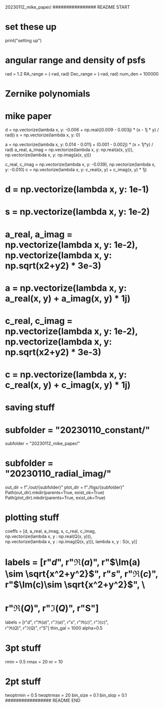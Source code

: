 20230112_mike_paper/
################ README START
# set these up
print("setting up")

# angular range and density of psfs
rad = 1.2
RA_range = (-rad, rad)
Dec_range = (-rad, rad)
num_den = 100000

# Zernike polynomials

# mike paper
d = np.vectorize(lambda x, y: -0.006 + np.real((0.009 - 0.003j) * (x - 1j * y) / rad))
s = np.vectorize(lambda x, y: 0)

a = np.vectorize(lambda x, y: 0.014 - 0.011j + (0.001 - 0.002j) * (x + 1j*y) / rad)
a_real, a_imag = np.vectorize(lambda x, y: np.real(a(x, y))), np.vectorize(lambda x, y: np.imag(a(x, y)))

c_real, c_imag = np.vectorize(lambda x, y: -0.039), np.vectorize(lambda x, y: -0.010)
c = np.vectorize(lambda x, y: c_real(x, y) + c_imag(x, y) * 1j)

# d = np.vectorize(lambda x, y: 1e-1)
# s = np.vectorize(lambda x, y: 1e-2)

# a_real, a_imag = np.vectorize(lambda x, y: 1e-2), np.vectorize(lambda x, y: np.sqrt(x**2+y**2) * 3e-3) #
# a = np.vectorize(lambda x, y: a_real(x, y) + a_imag(x, y) * 1j)

# c_real, c_imag = np.vectorize(lambda x, y: 1e-2), np.vectorize(lambda x, y: np.sqrt(x**2+y**2) * 3e-3)
# c = np.vectorize(lambda x, y: c_real(x, y) + c_imag(x, y) * 1j)

# saving stuff
# subfolder = "20230110_constant/"
subfolder = "20230112_mike_paper/"
# subfolder = "20230110_radial_imag/"
out_dir = f"./out/{subfolder}"
plot_dir = f"./figs/{subfolder}"
Path(out_dir).mkdir(parents=True, exist_ok=True)
Path(plot_dir).mkdir(parents=True, exist_ok=True)

# plotting stuff
coeffs = [d, a_real, a_imag, s, c_real, c_imag, \
         np.vectorize(lambda x, y : np.real(Q(x, y))), \
          np.vectorize(lambda x, y : np.imag(Q(x, y))), lambda x, y : S(x, y)]
# labels = [r"$d$", r"$\Re(a)$", r"$\Im(a) \sim \sqrt{x^2+y^2}$", r"$s$", r"$\Re(c)$", r"$\Im(c)\sim \sqrt{x^2+y^2}$", \
#           r"$\Re(Q)$", r"$\Im(Q)$", r"S"]
labels = [r"$d$", r"$\Re(a)$", r"$\Im(a)$", r"$s$", r"$\Re(c)$", r"$\Im(c)$", \
          r"$\Re(Q)$", r"$\Im(Q)$", r"S"]
thin_gal = 1000
alpha=0.5

# 3pt stuff
rmin = 0.5
rmax = 20
nr = 10

# 2pt stuff
twoptrmin = 0.5
twoptrmax = 20
bin_size = 0.1
bin_slop = 0.1
################# README END
